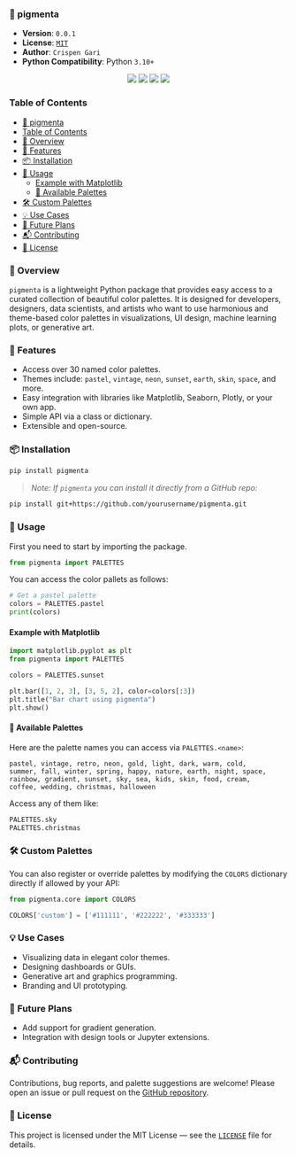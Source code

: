 ### 📘 pigmenta

- **Version**: `0.0.1`
- **License**: [`MIT`](/LICENSE)
- **Author**: `Crispen Gari`
- **Python Compatibility**: Python `3.10+`

<p align="center">
  <a href="https://pypi.python.org/pypi/pigmenta"><img src="https://badge.fury.io/py/pigmenta.svg"></a>
  <a href="https://github.com/crispengari/pigmenta/actions/workflows/ci.yml"><img src="https://github.com/crispengari/pigmenta/actions/workflows/ci.yml/badge.svg"></a>
  <a href="/LICENSE"><img src="https://img.shields.io/badge/license-MIT-green"></a>
  <a href="https://pypi.python.org/pypi/pigmenta"><img src="https://img.shields.io/pypi/pyversions/pigmenta.svg"></a>
</p>

### Table of Contents

- [📘 pigmenta](#-pigmenta)
- [Table of Contents](#table-of-contents)
- [🌈 Overview](#-overview)
- [🚀 Features](#-features)
- [📦 Installation](#-installation)
- [🧪 Usage](#-usage)
  - [Example with Matplotlib](#example-with-matplotlib)
  - [🎨 Available Palettes](#-available-palettes)
- [🛠️ Custom Palettes](#️-custom-palettes)
- [💡 Use Cases](#-use-cases)
- [🧩 Future Plans](#-future-plans)
- [📬 Contributing](#-contributing)
- [📝 License](#-license)

### 🌈 Overview

`pigmenta` is a lightweight Python package that provides easy access to a curated collection of beautiful color palettes. It is designed for developers, designers, data scientists, and artists who want to use harmonious and theme-based color palettes in visualizations, UI design, machine learning plots, or generative art.

### 🚀 Features

- Access over 30 named color palettes.
- Themes include: `pastel`, `vintage`, `neon`, `sunset`, `earth`, `skin`, `space`, and more.
- Easy integration with libraries like Matplotlib, Seaborn, Plotly, or your own app.
- Simple API via a class or dictionary.
- Extensible and open-source.

### 📦 Installation

```bash
pip install pigmenta
```

> _Note: If `pigmenta` you can install it directly from a GitHub repo:_

```bash
pip install git+https://github.com/yourusername/pigmenta.git
```

### 🧪 Usage

First you need to start by importing the package.

```python
from pigmenta import PALETTES
```

You can access the color pallets as follows:

```python
# Get a pastel palette
colors = PALETTES.pastel
print(colors)
```

#### Example with Matplotlib

```python
import matplotlib.pyplot as plt
from pigmenta import PALETTES

colors = PALETTES.sunset

plt.bar([1, 2, 3], [3, 5, 2], color=colors[:3])
plt.title("Bar chart using pigmenta")
plt.show()
```

#### 🎨 Available Palettes

Here are the palette names you can access via `PALETTES.<name>`:

```
pastel, vintage, retro, neon, gold, light, dark, warm, cold,
summer, fall, winter, spring, happy, nature, earth, night, space,
rainbow, gradient, sunset, sky, sea, kids, skin, food, cream,
coffee, wedding, christmas, halloween
```

Access any of them like:

```python
PALETTES.sky
PALETTES.christmas
```

### 🛠️ Custom Palettes

You can also register or override palettes by modifying the `COLORS` dictionary directly if allowed by your API:

```python
from pigmenta.core import COLORS

COLORS['custom'] = ['#111111', '#222222', '#333333']
```

### 💡 Use Cases

- Visualizing data in elegant color themes.
- Designing dashboards or GUIs.
- Generative art and graphics programming.
- Branding and UI prototyping.

### 🧩 Future Plans

- Add support for gradient generation.
- Integration with design tools or Jupyter extensions.

### 📬 Contributing

Contributions, bug reports, and palette suggestions are welcome! Please open an issue or pull request on the [GitHub repository](https://github.com/crispengari/pigmenta).

### 📝 License

This project is licensed under the MIT License — see the [`LICENSE`](/LICENSE) file for details.
